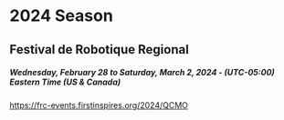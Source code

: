 # 2024 Season

## Festival de Robotique Regional 
##### Wednesday, February 28 to Saturday, March 2, 2024 - (UTC-05:00) Eastern Time (US & Canada)

https://frc-events.firstinspires.org/2024/QCMO
